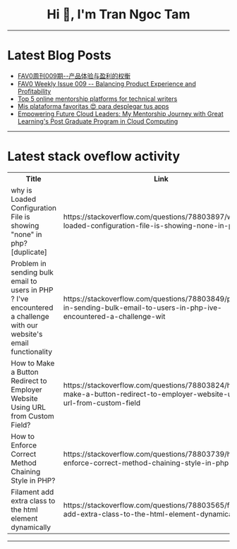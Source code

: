 <h1 align="center">Hi 👋, I'm Tran Ngoc Tam</h1>

---

# Latest Blog Posts 
<!-- BLOG-POST-LIST:START -->
- [FAV0周刊009期--产品体验与盈利的权衡](https://dev.to/justin3go/fav0zhou-kan-009qi-chan-pin-ti-yan-yu-ying-li-de-quan-heng-5feg)
- [FAV0 Weekly Issue 009 -- Balancing Product Experience and Profitability](https://dev.to/justin3go/fav0-weekly-issue-009-balancing-product-experience-and-profitability-8d6)
- [Top 5 online mentorship platforms for technical writers](https://dev.to/hackmamba/top-5-online-mentorship-platforms-for-technical-writers-3gok)
- [Mis plataforma favoritas 😍 para desplegar tus apps](https://dev.to/yosmarcode/mis-plataforma-favoritas-para-desplegar-tus-apps-2d56)
- [Empowering Future Cloud Leaders: My Mentorship Journey with Great Learning&#39;s Post Graduate Program in Cloud Computing](https://dev.to/aws-heroes/empowering-future-cloud-leaders-my-mentorship-journey-with-great-learnings-post-graduate-program-in-cloud-computing-331f)
<!-- BLOG-POST-LIST:END -->

---

# Latest stack oveflow activity
<table>
  <tr><th>Title</th><th>Link</th></tr>
  <!-- STACKOVERFLOW:START --><tr><td>why is Loaded Configuration File is showing &quot;none&quot; in php? [duplicate]</td><td>https://stackoverflow.com/questions/78803897/why-is-loaded-configuration-file-is-showing-none-in-php</td></tr><tr><td>Problem in sending bulk email to users in PHP ? I&#39;ve encountered a challenge with our website&#39;s email functionality</td><td>https://stackoverflow.com/questions/78803849/problem-in-sending-bulk-email-to-users-in-php-ive-encountered-a-challenge-wit</td></tr><tr><td>How to Make a Button Redirect to Employer Website Using URL from Custom Field?</td><td>https://stackoverflow.com/questions/78803824/how-to-make-a-button-redirect-to-employer-website-using-url-from-custom-field</td></tr><tr><td>How to Enforce Correct Method Chaining Style in PHP?</td><td>https://stackoverflow.com/questions/78803739/how-to-enforce-correct-method-chaining-style-in-php</td></tr><tr><td>Filament add extra class to the html element dynamically</td><td>https://stackoverflow.com/questions/78803565/filament-add-extra-class-to-the-html-element-dynamically</td></tr><!-- STACKOVERFLOW:END -->
</table>

---


